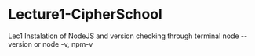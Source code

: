 # Lecture1-CipherSchool
Lec1
Instalation of NodeJS and version checking through terminal node --version or node -v, npm-v
